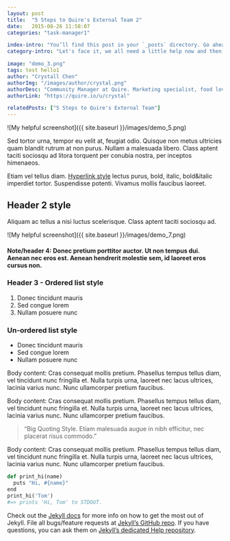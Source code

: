 ```yaml
---
layout: post
title:  "5 Steps to Quire's External Team 2"
date:   2015-08-26 11:58:07
categories: "task-manager1"

index-intro: "You’ll find this post in your `_posts` directory. Go ahead and edit it and re-build the site to see your changes.<br/><br/> You can rebuild the site in many different ways, but the most common way is to run `jekyll serve`, which launches a web server and auto-regenerates your site when a file is updated."
category-intro: "Let's face it, we all need a little help now and then, event if it is from someone we hardly know. In reality, there is not just you and me. There is also them..."

image: "demo_3.png"
tags: test hello1
author: "Crystall Chen"
authorImg: "/images/author/crystal.png"
authorDesc: "Community Manager at Quire. Marketing specialist, food lover, and aniholic."
authorLink: "https://quire.io/u/crystal"

relatedPosts: ["5 Steps to Quire's External Team"]
---
```


![My helpful screenshot]({{ site.baseurl }}/images/demo_5.png)

Sed tortor urna, tempor eu velit at, feugiat odio. Quisque non metus ultricies quam blandit rutrum at non purus. Nullam a malesuada libero. Class aptent taciti sociosqu ad litora torquent per conubia nostra, per inceptos himenaeos.

Etiam vel tellus diam. [Hyperlink style](http://tw.yahoo.com/) lectus purus, bold, italic, bold&italic imperdiet tortor. Suspendisse potenti. Vivamus mollis faucibus laoreet. 

## Header 2 style
Aliquam ac tellus a nisi luctus scelerisque. Class aptent taciti sociosqu ad.

![My helpful screenshot]({{ site.baseurl }}/images/demo_7.png)

#### Note/header 4: Donec pretium porttitor auctor. Ut non tempus dui. Aenean nec eros est. Aenean hendrerit molestie sem, id laoreet eros cursus non.

### Header 3 - Ordered list style

1. Donec tincidunt mauris
2. Sed congue lorem
3. Nullam posuere nunc

### Un-ordered list style

* Donec tincidunt mauris
* Sed congue lorem
* Nullam posuere nunc

Body content: Cras consequat mollis pretium. Phasellus tempus tellus diam, vel tincidunt nunc fringilla et. Nulla turpis urna, laoreet nec lacus ultrices, lacinia varius nunc. Nunc ullamcorper pretium faucibus. 

Body content: Cras consequat mollis pretium. Phasellus tempus tellus diam, vel tincidunt nunc fringilla et. Nulla turpis urna, laoreet nec lacus ultrices, lacinia varius nunc. Nunc ullamcorper pretium faucibus. 

> “Big Quoting Style. Etiam malesuada augue in nibh efficitur, nec placerat risus commodo.”
> <a class="fa fa-twitter" href="http://tw.yahoo.com" target="\_blank"></a>

Body content: Cras consequat mollis pretium. Phasellus tempus tellus diam, vel tincidunt nunc fringilla et. Nulla turpis urna, laoreet nec lacus ultrices, lacinia varius nunc. Nunc ullamcorper pretium faucibus.

```python
def print_hi(name)
  puts "Hi, #{name}"
end
print_hi('Tom')
#=> prints 'Hi, Tom' to STDOUT.
```

Check out the [Jekyll docs][jekyll] for more info on how to get the most out of Jekyll. File all bugs/feature requests at [Jekyll’s GitHub repo][jekyll-gh]. If you have questions, you can ask them on [Jekyll’s dedicated Help repository][jekyll-help].

[jekyll]:      http://jekyllrb.com
[jekyll-gh]:   https://github.com/jekyll/jekyll
[jekyll-help]: https://github.com/jekyll/jekyll-help

